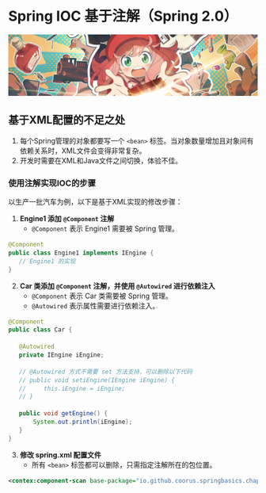 # Spring IOC 基于注解（Spring 2.0）
![spy_family](../Source/attachments/jdgjj.png)
## 基于XML配置的不足之处

1. 每个Spring管理的对象都要写一个 `<bean>` 标签。当对象数量增加且对象间有依赖关系时，XML文件会变得非常复杂。
2. 开发时需要在XML和Java文件之间切换，体验不佳。

### 使用注解实现IOC的步骤

以生产一批汽车为例，以下是基于XML实现的修改步骤：

1. **Engine1 添加 `@Component` 注解**
   - `@Component` 表示 Engine1 需要被 Spring 管理。

```java
@Component
public class Engine1 implements IEngine {
   // Engine1 的实现
}
```

2. **Car 类添加 `@Component` 注解，并使用 `@Autowired` 进行依赖注入**
   - `@Component` 表示 Car 类需要被 Spring 管理。
   - `@Autowired` 表示属性需要进行依赖注入。

```java
@Component
public class Car {

   @Autowired
   private IEngine iEngine;

   // @Autowired 方式不需要 set 方法支持，可以删除以下代码
   // public void setiEngine(IEngine iEngine) {
   //     this.iEngine = iEngine;
   // }

   public void getEngine() {
	   System.out.println(iEngine);
   }
}
```

3. **修改 spring.xml 配置文件**
   - 所有 `<bean>` 标签都可以删除，只需指定注解所在的包位置。

```xml
<contex:component-scan base-package="io.github.coorus.springbasics.chapter_01.eg_1_5"/>
```